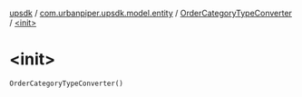[upsdk](../../index.md) / [com.urbanpiper.upsdk.model.entity](../index.md) / [OrderCategoryTypeConverter](index.md) / [&lt;init&gt;](./-init-.md)

# &lt;init&gt;

`OrderCategoryTypeConverter()`